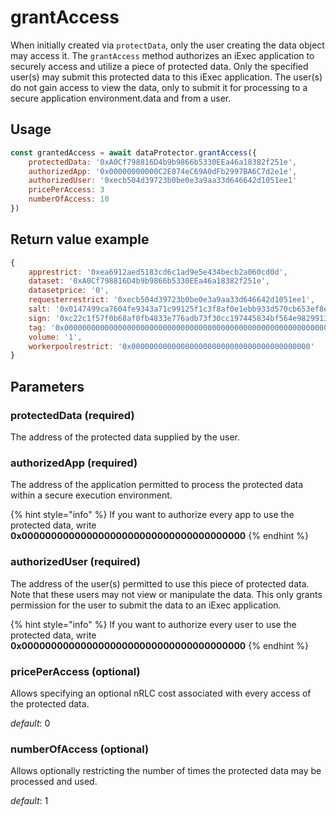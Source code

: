 # grantAccess

When initially created via `protectData`, only the user creating the data object may access it. The `grantAccess` method authorizes an iExec application to securely access and utilize a piece of protected data. Only the specified user(s) may submit this protected data to this iExec application. The user(s) do not gain access to view the data, only to submit it for processing to a secure application environment.data and from a user.

## Usage

```javascript
const grantedAccess = await dataProtector.grantAccess({
    protectedData: '0xA0Cf798816D4b9b9866b5330EEa46a18382f251e',
    authorizedApp: '0x00000000000C2E074eC69A0dFb2997BA6C7d2e1e',
    authorizedUser: '0xecb504d39723b0be0e3a9aa33d646642d1051ee1'
    pricePerAccess: 3
    numberOfAccess: 10
})
```

## Return value example

```javascript
{
    apprestrict: '0xea6912aed5183cd6c1ad9e5e434becb2a060cd0d',
    dataset: '0xA0Cf798816D4b9b9866b5330EEa46a18382f251e',
    datasetprice: '0',
    requesterrestrict: '0xecb504d39723b0be0e3a9aa33d646642d1051ee1',
    salt: '0x0147499ca7604fe9343a71c99125f1c3f8af0e1ebb933d570cb653ef8eb043b8'
    sign: '0xc22c1f57f0b68af0fb4833e776adb73f30cc197445834bf564e9829913e104b07ab856ac39085edb5c9180f430c1ee2f29021ae33cd79eb0ddb73181e347799f1b',
    tag: '0x0000000000000000000000000000000000000000000000000000000000000003',
    volume: '1',
    workerpoolrestrict: '0x0000000000000000000000000000000000000000'
}
```

## Parameters

### protectedData (required)

The address of the protected data supplied by the user.

### authorizedApp (required)

The address of the application permitted to process the protected data within a secure execution environment.

{% hint style="info" %}
If you want to authorize every app to use the protected data, write **0x00000000000000000000000000000000000000**
{% endhint %}

### authorizedUser (required)

The address of the user(s) permitted to use this piece of protected data. Note that these users may not view or manipulate the data. This only grants permission for the user to submit the data to an iExec application.

{% hint style="info" %}
If you want to authorize every user to use the protected data, write **0x00000000000000000000000000000000000000**
{% endhint %}

### pricePerAccess (optional)

Allows specifying an optional nRLC cost associated with every access of the protected data.

*default*: 0

### numberOfAccess (optional)

Allows optionally restricting the number of times the protected data may be processed and used. 

*default*: 1